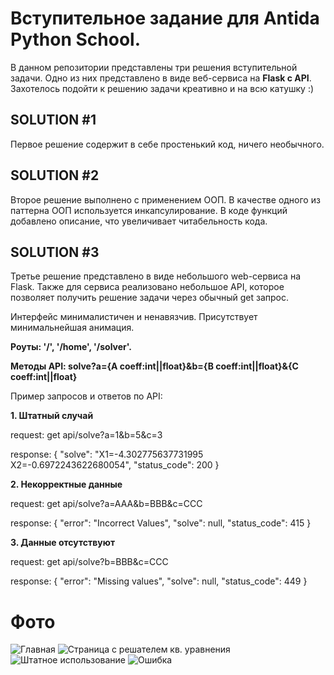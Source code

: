 Вступительное задание для Antida Python School.
=====================================

В данном репозитории представлены три решения вступительной задачи. Одно из них
представлено в виде веб-сервиса на **Flask с API**. Захотелось подойти к решению 
задачи креативно и на всю катушку :) 
###

SOLUTION #1
----------

Первое решение содержит в себе простенький код, ничего необычного.

SOLUTION #2
----------

Второе решение выполнено с применением ООП. В качестве одного из паттерна ООП используется инкапсулирование. В коде функций добавлено описание, что увеличивает читабельность кода.

SOLUTION #3
----------

Третье решение представлено в виде небольшого web-сервиса на Flask. Также для сервиса реализовано небольшое API, которое позволяет получить решение задачи через обычный get запрос. 

Интерфейс минималистичен и ненавязчив. Присутствует минимальнейшая анимация. 

**Роуты: '/', '/home', '/solver'.**

**Методы API: solve?a={A coeff:int||float}&b={B coeff:int||float}&{C coeff:int||float}**

Пример запросов и ответов по API:

**1. Штатный случай**

request: get api/solve?a=1&b=5&c=3

response: 
{
  "solve": "X1=-4.302775637731995 X2=-0.6972243622680054", 
  "status_code": 200
}

**2. Некорректные данные**

request: get api/solve?a=AAA&b=BBB&c=CCC

response: 
{
  "error": "Incorrect Values", 
  "solve": null, 
  "status_code": 415
}

**3. Данные отсутствуют**

request: get api/solve?b=BBB&c=CCC

response: 
{
  "error": "Missing values", 
  "solve": null, 
  "status_code": 449
}

Фото
=====
![Главная](https://i.imgur.com/drvlSNs.png)
![Страница с решателем кв. уравнения](https://i.imgur.com/CB7bePj.png)
![Штатное использование](https://i.imgur.com/tLhJ3vz.png)
![Ошибка](https://i.imgur.com/QtbMmKy.png)

